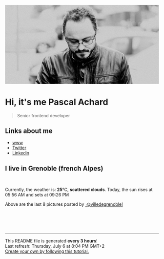 ![Pascal Achard](./images/photo-pascal-achard.jpg)
# Hi, it's me Pascal Achard
> Senior frontend developer

## Links about me
- [www](https://www.pascal-achard.com)
- [Twitter](https://twitter.com/botmaster)
- [Linkedin](http://www.linkedin.com/in/pascal-achard)


## I live in Grenoble (french Alpes)
<img src="https://openweathermap.org/img/wn/03d@2x.png" alt="">

Currently, the weather is: **25**°C, **scattered clouds**.
Today, the sun rises at 05:56 AM and sets at 09:26 PM

Above are the last 8 pictures posted by <a href="https://www.instagram.com/villedegrenoble/" target="_blank"><img alt="" src="https://upload.wikimedia.org/wikipedia/commons/thumb/e/e7/Instagram_logo_2016.svg/1024px-Instagram_logo_2016.svg.png" width="20"/> @villedegrenoble!</a>

<p style="display: flex; flex-wrap: wrap; gap: 20px;">
        <img src="https://cdn1.picuki.com/hosted-by-instagram/q/0exhNuNYnjBcaS3SYdxKjf8R3+JwWgxSZ60STLepjSVmIR1vLHOapZA0mpCl6yRxIwVgFDeSYzxl7IooVF9RCz18PEbeTLGJRDdR5qifXOrN1TVj9p9pnLkxLnMbZnan8MEvVAmYdSgIGaYDG7uo%7C%7CesJ+f%7C%7CqcjcEozGMNbVHmjdttdCwFahlza4lsfe4kx2xu5xncG114WNxahlw5OLUqQUCSKnjMcF6saR5Uvobi9BUpr6gmCG2GGM5b295BTGS9IjOkqg8iyDXdzQspjD3Hu8EIU8hjl246jwT598+sdOlPcBq+MYHmZLxFW9BWmhm+jVBocW+xzTsSUGI%7C%7CgVRwGKOlf7kNPEu+8WgGtKbdInq9HTsWbjNQ6p1V3IcCNXvcnPdNfKSP+kIwqxKT%7C%7CQc3keA9QqoX+jV2DI3CzAX1WCqLcUlG6Tb+6GnzWTZhmDWolRuxJo=.jpeg" alt="" width="200"/>
        <img src="https://cdn1.picuki.com/hosted-by-instagram/q/0exhNuNYnjBcaS3SYdxKjf8R3+JwWgxSZ60STLepjSVmIR1vLHOapZA0mpCl6yRxIwVgFDeSYzxl7IguUFxXDz18PEbeTLaOTjpW66+fVOfN1TBm8Z5ok700KnAcZ3Gs9cYvXAmYdSgIGaYDG7uo%7C%7CesJ+f%7C%7CqcjcEozGMNbVHmjdttdCwFahlza4lsfe4kx2xu5xncG114WNxahlw5OLUqQUCSKnjMcF6saR5Uvobi9BUpr6gmCG2GGM5b295BTGS9IjOkqg8iyDXdzQspjD3F+8EIU8hjl246kA34JwMnbyKYqdU+MYHvqnkHHJBWmhm+jVBocW+xzTsSUGI%7C%7CgVRwGKOlf7kNPEu+8WgGtKbdNW+gS3NfOjkHvYfS0JXU92FQknbM9ahU%7C%7CJehq1JD8AW0V+TxBOqVYKjjzI3CzAX1WCqLstUFqzb+6GnzWTZhmDWolRuxJo=.jpeg" alt="" width="200"/>
        <img src="https://cdn1.picuki.com/hosted-by-instagram/q/0exhNuNYnjBcaS3SYdxKjf8R3+JwWgxSZ60STLepjSVmIR1vLHOapZA0mpCl6yRxIwVgFDeSYzxl4ogiUF9ZAj18PEXZSbyBRTdc6q2cVOvN0TJl9Zdjlb81JHcdbHOr%7C%7CssvUAmYdSgIGaYDG7uo%7C%7CesJ+fjrcjcFrjOMNbRKmDdttdCwFahlza4lsfe4kx2xu5xncG114WNxahlw5OLUqQUCSKnjMcF6saR5Uvobi9BUpr6gmCG2GGM5b295BTGS9IjOkqg8iyDXdzQspjD3F+8EIU8hjl246iYUgbM%7C%7CipG1EKU5+MZhpbPfdVRBWmhm+jVBocW+xzTsSUGI%7C%7CgVRwGKOlf7kNPEu+8WgGtKbdOvr3xCSQb%7C%7CQPaNaR0wpCs%7C%7C9Q0ePd%7C%7CuHFfJNsqVOPsh7%7C%7C1i+41COX%7C%7C3kjwQ3CzAX1WCqLspUEqTb+6GnzWTZhmDWolRuxJo=.jpeg" alt="" width="200"/>
        <img src="https://cdn1.picuki.com/hosted-by-instagram/q/0exhNuNYnjBcaS3SYdxKjf8R3+JwWgxSZ60STLepjSVmIR1vLHOapZA0mpCl6yRxIwVgFDeSYzxl44oqUVtWDj18PEXdSrCPTD1W76yZUujN0Dxv%7C%7CJVgkr4wKXMdZHCn98ovXAmYdSgIGaYDG7uo+qhT5aGuO1lQpTb9d7JGmC4E5ZObS6olhMF4pJ2Jg3Tt%7C%7C9kiJzJE5m4vMAQ%7C%7Co8qL52tEX%7C%7CD+O8BnsaBwVLYBxMQK5qnRlSaHEmw+Jj8uRHagtIj+kOYA2CjldQEy6EePfaAwDnRGjHaStkZ3t4gj1aSNBdxuiekZkIH2bSAEXG428Fk71pu1ynOdV0Gv%7C%7Ckpj7UKCm7qGWNEKrLTJJtytZYPYwR6YZ7jqPZBNbysjItD3YU%7C%7CGIvmjI98fmY4SSqxv9g7soiX7S7734wB4AGgSgWfeWMQ=.jpeg" alt="" width="200"/>
        <img src="https://cdn1.picuki.com/hosted-by-instagram/q/0exhNuNYnjBcaS3SYdxKjf8R3+JwWgxSZ60STLepjSVmIR1vLHOapZA0mpCl6yRxIwVgFDeSYzxl4oIvUV9YDz18PEXdS7KNSDpR6qibVenN1DFk8pdplb01KHQfZnOp8MosXAmYdSgIGaYDG7uo%7C%7CesJ+fjrcjcFrjOMNbRKmDdttdCwFahlza4lsfe4kx2xu5xncG114WNxahlw5OLUqQUCSKnjMcF6saR5Uvobi9BUpr6gmCG2GGM5b295BTGS9IjOkqg8iyDXdzQspjD3F+8EIU8hjl246ices5UeqbKJF4Bi+MZgnKbnVjdBWmhm+jVBocW+xzTsSUGI%7C%7CgVRwGKOlf7kNPEu+8WgGtKbdO3W6Bf1X5T4GK8VfC8qJvj%7C%7Ce2z1AtOPE8tzzokWJatF%7C%7CHDixiW6To%7C%7C5igQ3CzAX1WCqLcdTYtzb+6GnzWTZhmDWolRuxJo=.jpeg" alt="" width="200"/>
        <img src="https://cdn1.picuki.com/hosted-by-instagram/q/0exhNuNYnjBcaS3SYdxKjf8R3+JwWgxSZ60STLepjSVmIR1vLHOapZA0mpCl6yRxIwVgFDeSYzxl4oooUlVUCj1%7C%7CNU3WQLWOTz1X7aicU+vN1DNg9Z5ok7k0JHwbYHWr9cAoVwmYdSgIGaYDG7uo%7C%7CesJ+fjrcjcFrjOMNbRKmDdttdCwFahlza4lsfe4kx2xu5xncG114WNxahlw5OLUqQUCSKnjMcF6saR5Uvobi9BUpr6gmCG2GGM5b295BTGS9IjOkqg8iyDXdzQspjD3Ee8EIU8hjl246j8rvag8itauBaxi+MZgva7tfDJBWmhm+jVBocW+xzTsSUGI%7C%7CgVRwGKOlf7kNPEu+8WgGtKbdujBwXbrTIL1MalOWn8KU8nvSVrlJdu4SuBsmJh7LO1e30TtqSipWKStzhQ3CzAX1WCqLbMkYNnb+6GnzWTZhmDWolRuxJo=.jpeg" alt="" width="200"/>
        <img src="https://cdn1.picuki.com/hosted-by-instagram/q/0exhNuNYnjBcaS3SYdxKjf8R3+JwWgxSZ60STLepjSVmIR1vLHOapZA0mpCl6yRxIwVgFDeSYzxl4okoVllWDT1%7C%7CNU3WQLSOST1X7aidU+3N1jxv%7C%7CJFonLk0JXwbYHCm9sotVAmYdSgIGaYDG7uo%7C%7CesJ+fjrcjcFrjOMNbRKmDdttdCwFahlza4lsfe4kx2xu5xncG114WNxahlw5OLUqQUCSKnjMcF6saR5Uvobi9BUpr6gmCG2GGM5b295BTGS9IjOkqg8iyDXdzQspjD3F+8EIU8hjl246hE345k7oYewJLdA+MYHmvLHfmBBWmhm+jVBocW+xzTsSUGI%7C%7CgVRwGKOlf7kNPEu+8WgGtKbceq5xg3XbLP0J+0feFIsNsXvC0XRMeHiCMZLmbJuS%7C%7CsZ9Gb4yjKNJ6fLjzI3CzAX1WCqLsckYNzb+6GnzWTZhmDWolRuxJo=.jpeg" alt="" width="200"/>
        <img src="https://cdn1.picuki.com/hosted-by-instagram/q/0exhNuNYnjBcaS3SYdxKjf8R3+JwWgxSZ60STLepjSVmIR1vLHOapZA0mpCl6yRxIwVgFDeSYzxl4YooVF9YDz1%7C%7CNUDWTr2BTDZX7q6bVezN1z1m85Nllbg8JHAYZXGr8sUqUAmYdSgIGaYDG7uo%7C%7CesJ+fjrcjcFrjOMNbRKmDdttdCwFahlza4lsfe4kx2xu5xncG114WNxahlw5OLUqQUCSKnjMcF6saR5Uvobi9BUpr6gmCG2GGM5b295BTGS9IjOkqg8iyDXdzQspjD3Hu8EIU8hjl246gMZuK16t72jEbs5+MZg6LHaHVxBWmhm+jVBocW+xzTsSUGI%7C%7CgVRwGKOlf7kNPEu+8WgGtKbd+vE3QjiaZOPFYtjDkI2MerhAFLkBtu5X%7C%7C8NstpfRNUYh1OlvT+8cKDuySI3CzAX1WCqLcRTYqTb+6GnzWTZhmDWolRuxJo=.jpeg" alt="" width="200"/>
</p>

------------
<p>This README file is generated <b>every 3 hours</b>!
    <br />Last refresh: Thursday, July 6 at 8:04 PM GMT+2
    <br /><a href="https://medium.com/@th.guibert/how-to-create-a-self-updating-readme-md-for-your-github-profile-f8b05744ca91">Create your own by following this tutorial.</a>
</p>
<p><a href="https://github.com/botmaster/botmaster/actions/workflows/main.yaml"><img alt="" src="https://github.com/botmaster/botmaster/actions/workflows/main.yaml/badge.svg" /></a></p>

